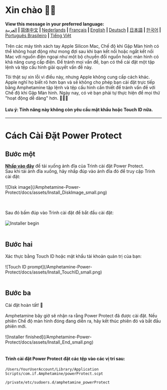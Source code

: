 # Xin chào 👋🏼
<b>View this message in your preferred language:</b><br><a href="https://x74353.github.io/Amphetamine-Power-Protect/Localized/PowerProtectInstall_Arabic.html">العربية</a><b> | </b><a href="https://x74353.github.io/Amphetamine-Power-Protect/Localized/PowerProtectInstall_ChineseSimplified.html">简体中文<a><b> | </b><a href="https://x74353.github.io/Amphetamine-Power-Protect/Localized/PowerProtectInstall_Dutch.html">Nederlands</a><b> | </b><a href="https://x74353.github.io/Amphetamine-Power-Protect/Localized/PowerProtectInstall_French.html">Français</a><b> | </b><a href="https://x74353.github.io/Amphetamine-Power-Protect/">English</a><b> | </b><a href="https://x74353.github.io/Amphetamine-Power-Protect/Localized/PowerProtectInstall_German.html">Deutsch</a><b> | </b><a href="https://x74353.github.io/Amphetamine-Power-Protect/Localized/PowerProtectInstall_Japanese.html">日本語</a><b> | </b><a href="https://x74353.github.io/Amphetamine-Power-Protect/Localized/PowerProtectInstall_Korean.html">한국어</a><b> | </b><a href="https://x74353.github.io/Amphetamine-Power-Protect/Localized/PowerProtectInstall_Portuguese.html">Português Brasileiro</a><b> | </b><a href="https://x74353.github.io/Amphetamine-Power-Protect/Localized/PowerProtectInstall_Vietnamese.html">Tiếng Việt</a>
<br><br>
Trên các máy tính xách tay Apple Silicon Mac, Chế độ khi Gập Màn hình có thể không hoạt động như mong đợi sau khi bạn kết nối hoặc ngắt kết nối Mac với nguồn điện ngoại như một bộ chuyển đổi nguồn hoặc màn hình có khả năng cung cấp điện. Để tránh mọi vấn đề, bạn có thể cài đặt một tập lệnh và tệp cấu hình giải quyết vấn đề này.

Tôi thật sự xin lỗi vì điều này, nhưng Apple không cung cấp cách khác. Apple nghĩ họ biết rõ hơn bạn và sẽ không cho phép bạn cài đặt trực tiếp bằng Amphetamine tập lệnh và tệp cấu hình cần thiết để tránh vấn đề với Chế độ khi Gập Màn hình. Ngày nay, có vẻ bạn phải tự thực hiện để mọi thứ "hoạt động dễ dàng" hơn. 🔨💪🏼

<h4>Lưu ý: Tính năng này không còn yêu cầu mật khẩu hoặc Touch ID nữa.</h4>

---

# Cách Cài Đặt Power Protect

<h2>Bước một</h2>
<b><a href="https://github.com/x74353/Amphetamine-Power-Protect/raw/main/DMG/Power%20Protect%20for%20Amphetamine.dmg">Nhấp vào đây</a></b> để tải xuống ảnh đĩa của Trình cài đặt Power Protect.<br>
Sau khi tải ảnh đĩa xuống, hãy nhấp đúp vào ảnh đĩa đó để truy cập Trình cài đặt:<br><br>
![Disk image](/Amphetamine-Power-Protect/docs/assets/Install_DiskImage_small.png)

<br><br>
Sau đó bấm đúp vào Trình cài đặt để bắt đầu cài đặt:
<br><br>
![Installer begin](/Amphetamine-Power-Protect/docs/assets/Install_Start_small.png)
<br><br>
<h2>Bước hai</h2>
Xác thực bằng Touch ID hoặc mật khẩu tài khoản quản trị của bạn:<br><br>
![Touch ID prompt](/Amphetamine-Power-Protect/docs/assets/Install_TouchID_small.png)
<br><br>
<h2>Bước ba</h2>
Cài đặt hoàn tất! 🎉<br><br>
Amphetamine bây giờ sẽ nhận ra rằng Power Protect đã được cài đặt. Nếu phiên Chế độ màn hình đóng đang diễn ra, hãy kết thúc phiên đó và bắt đầu phiên mới.<br><br>
![Installer finished](/Amphetamine-Power-Protect/docs/assets/Install_End_small.png)
<br>
<br>
<h4>Trình cài đặt Power Protect đặt các tệp vào các vị trí sau:</h4>

```
/Users/YourUserAccount/Library/Application Scripts/com.if.Amphetamine/powerProtect.scpt
```

```
/private/etc/sudoers.d/amphetamine_powerProtect
```
